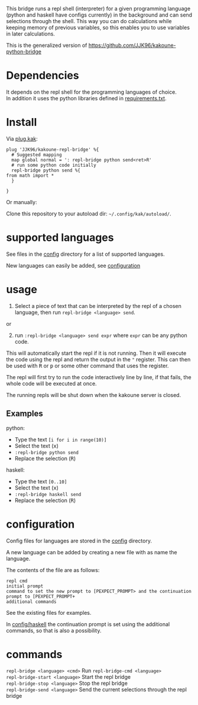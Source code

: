 This bridge runs a repl shell (interpreter) for a given programming language (python and haskell have configs currently) in the background and can send selections through the shell.
This way you can do calculations while keeping memory of previous variables, so this enables you to use variables in later calculations.

This is the generalized version of https://github.com/JJK96/kakoune-python-bridge

# Dependencies

It depends on the repl shell for the programming languages of choice.  
In addition it uses the python libraries defined in [requirements.txt](./requirements.txt).  

# Install

Via [plug.kak](https://github.com/andreyorst/plug.kak):

```
plug 'JJK96/kakoune-repl-bridge' %{
  # Suggested mapping
  map global normal = ': repl-bridge python send<ret>R'
  # run some python code initially
  repl-bridge python send %{
from math import *
  }
  
}
```

Or manually:

Clone this repository to your autoload dir: `~/.config/kak/autoload/`.

# supported languages

See files in the [config](/config) directory for a list of supported languages.

New languages can easily be added, see [configuration](#configuration)

# usage

1. Select a piece of text that can be interpreted by the repl of a chosen language, then run `repl-bridge <language> send`.

or

2. run `:repl-bridge <language> send expr` where `expr` can be any python code.

This will automatically start the repl if it is not running.
Then it will execute the code using the repl and return the output in the `"` register.
This can then be used with <kbd>R</kbd> or <kbd>p</kbd> or some other command that uses the register.

The repl will first try to run the code interactively line by line, if that fails, the whole code will be executed at once.

The running repls will be shut down when the kakoune server is closed.

## Examples

python:
- Type the text `[i for i in range(10)]`
- Select the text (<kbd>x</kbd>)
- `:repl-bridge python send`
- Replace the selection (<kbd>R</kbd>)

haskell:
- Type the text `[0..10]`
- Select the text (<kbd>x</kbd>)
- `:repl-bridge haskell send`
- Replace the selection (<kbd>R</kbd>)

# configuration

Config files for languages are stored in the [config](/config) directory.

A new language can be added by creating a new file with as name the language.

The contents of the file are as follows:

```
repl cmd
initial prompt 
command to set the new prompt to [PEXPECT_PROMPT> and the continuation prompt to [PEXPECT_PROMPT+
additional commands
```

See the existing files for examples.

In [config/haskell](/config/haskell) the continuation prompt is set using the additional commands, so that is also a possibility.

# commands

`repl-bridge <language> <cmd>` Run `repl-bridge-cmd <language>`  
`repl-bridge-start <language>` Start the repl bridge  
`repl-bridge-stop <language>` Stop the repl bridge  
`repl-bridge-send <language>` Send the current selections through the repl bridge  
